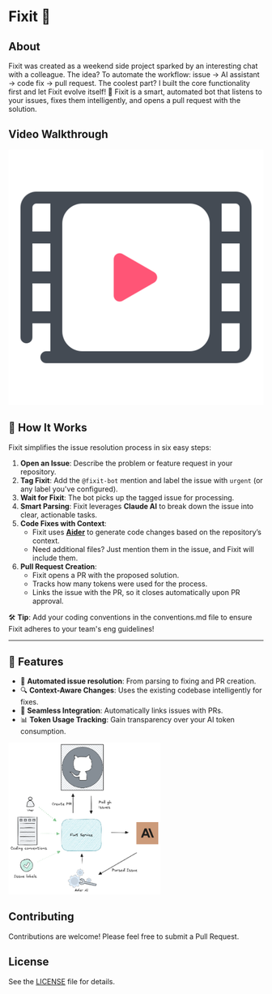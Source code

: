 # Fixit 🤖

## About
Fixit was created as a weekend side project sparked by an interesting chat with a colleague. The idea? To automate the 
workflow: issue → AI assistant → code fix → pull request. The coolest part? I built the core functionality first and let Fixit evolve itself! 🙂
Fixit is a smart, automated bot that listens to your issues, fixes them intelligently, and opens a pull request with the solution.

## Video Walkthrough
[![Fixit Walkthrough](readme_res/video_icon.svg)](https://www.veed.io/view/713d5d2d-016a-48e2-9d8b-f47787edb5ac)


## 📝 **How It Works**

Fixit simplifies the issue resolution process in six easy steps:  

1. **Open an Issue**: Describe the problem or feature request in your repository.  
2. **Tag Fixit**: Add the `@fixit-bot` mention and label the issue with `urgent` (or any label you've configured).  
3. **Wait for Fixit**: The bot picks up the tagged issue for processing.  
4. **Smart Parsing**: Fixit leverages **Claude AI** to break down the issue into clear, actionable tasks.  
5. **Code Fixes with Context**:  
    - Fixit uses **[Aider](https://aider.chat/)**  to generate code changes based on the repository’s context.  
    - Need additional files? Just mention them in the issue, and Fixit will include them.  
6. **Pull Request Creation**:  
    - Fixit opens a PR with the proposed solution.  
    - Tracks how many tokens were used for the process.  
    - Links the issue with the PR, so it closes automatically upon PR approval.  

🛠 **Tip**: Add your coding conventions in the conventions.md file to ensure Fixit adheres to your team's eng guidelines!

---

## 🎯 **Features**

- 🚀 **Automated issue resolution**: From parsing to fixing and PR creation.  
- 🔍 **Context-Aware Changes**: Uses the existing codebase intelligently for fixes.  
- 🔗 **Seamless Integration**: Automatically links issues with PRs.  
- 📊 **Token Usage Tracking**: Gain transparency over your AI token consumption.  

<div align="left">
  <img src="readme_res/fixit.png" alt="System Diagram" width="300"/>
</div>


## Contributing

Contributions are welcome! Please feel free to submit a Pull Request.

## License

See the [LICENSE](LICENSE) file for details.

